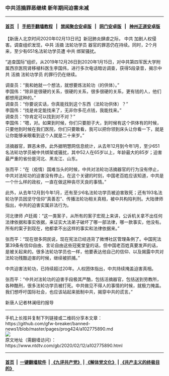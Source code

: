 ### 中共活摘罪恶继续 新年期间迫害未减
------------------------

#### [首页](https://github.com/gfw-breaker/banned-news1/blob/master/README.md) &nbsp;&nbsp;|&nbsp;&nbsp; [手把手翻墙教程](https://github.com/gfw-breaker/guides/wiki) &nbsp;&nbsp;|&nbsp;&nbsp; [禁闻聚合安卓版](https://github.com/gfw-breaker/bn-android) &nbsp;&nbsp;|&nbsp;&nbsp; [网门安卓版](https://github.com/oGate2/oGate) &nbsp;&nbsp;|&nbsp;&nbsp; [神州正道安卓版](https://github.com/SzzdOgate/update) 



<div><div class="post_content" itemprop="articleBody">
 <p>
  【新唐人北京时间2020年02月13日讯】新冠肺炎肆虐之际，
  <ok href="https://www.ntdtv.com/gb/中共.htm">
   中共
  </ok>
  加剧人权侵害。调查组织发现，中共
  <ok href="https://www.ntdtv.com/gb/活摘.htm">
   活摘
  </ok>
  <ok href="https://www.ntdtv.com/gb/法轮功学员.htm">
   法轮功学员
  </ok>
  器官的罪恶仍在持续。同时，2个月来，至少有651名法轮功学员遭
  <ok href="https://www.ntdtv.com/gb/中共.htm">
   中共
  </ok>
  绑架骚扰。
 </p>
 <p>
  “追查国际”组织，从2019年12月26日到2020年1月15日，对中共第四军医大学附属西京医院肾移植科医生李国伟，进行多次电话暗访调查，获得5段录音，揭示中共
  <ok href="https://www.ntdtv.com/gb/活摘.htm">
   活摘
  </ok>
  <ok href="https://www.ntdtv.com/gb/法轮功学员.htm">
   法轮功学员
  </ok>
  的罪行仍在继续。
 </p>
 <p>
  调查员：“我和她就一个想法，就想要炼法轮功（的供体）。”
  <br/>
  李国伟：“除非是很硬的关系，很硬的关系，很多很硬的关系，更有钱的人，他们都想用这种的。”
  <br/>
  调查员：“你要说实话，你真能找到这个东西（法轮功供体）？”
  <br/>
  李国伟：“找是肯定能找来了，无非你多花点钱，我能找来。”
  <br/>
  调查员：“你肯定可以找到对不对？”
  <br/>
  李国伟：“嗯，对。如果到时候，你们只要胆子大，到时候有这个供体有的时候，只要他到时候在我们医院，你们只要敢看，我可以把你领到床头让你看一下，就是让你能够亲眼看到这个人就是二十来岁。”
 </p>
 <p>
  活摘器官，罪恶未停。此外据明慧网信息统计，从去年12月到今年1月，至少651名法轮功学员被中共绑架或骚扰，其中52人在65岁以上，年龄最大的85岁；迫害最严重的省份是河北、黑龙江、山东。
 </p>
 <p>
  张而平：“在（疫情）国难当头的时候，中共对法轮功活摘器官的行为没有停止，中共对法轮功的迫害没有停止。在这个关键的时刻，中国老百姓应该知道，中共是一个什么样的政权，一直在做这种丧尽天良的事情。”
 </p>
 <p>
  此外，从去年12月到今年1月，还有至少6名法轮功学员被迫害致死；还有193名法轮功学员因坚守信仰“真善忍”、传播法轮功相关真相，被中共构陷判刑。大陆律师指出，中共的迫害实属非法行为。
 </p>
 <p>
  河北律师 卢廷阁：“这一类案子，从所有的案子宏观上来讲，公诉机关拿不出任何法律依据和事实依据，来证实大法弟子破坏了哪一部法律，哪一款事实，他没有。所有的案子到现在，他都拿不出这样的事实和法律依据来。”
 </p>
 <p>
  张而平：“现在很多网民说，现在宪法已经违背了微博社区管理条例了。中国宪法第39条有信仰自由、言论自由这些冠冕堂皇的话，但中国老百姓真要发声的话，是被关起来的。很多法轮功学员也一样，他要表达他自己的信仰、以及揭露中共对法轮功残酷迫害的时候，继续被抓捕。”
 </p>
 <p>
  中共迫害法轮功，已持续超过20年。人权团体指出，中共持续掩盖迫害真相。
 </p>
 <p>
  张而平：“中共对法轮功的迫害手段极其严酷，包括活摘器官，包括送到劳教所，各种酷刑，很多法轮功学员被打死。中共做见不得人的事情的时候，就极力掩盖。我们想呼吁国际社会，也应该站起来抵制中共，揭穿中共的谎言。”
 </p>
 <p>
  新唐人记者林澜纽约报导
 </p>
 <div class="single_ad">
 </div>
</div>
</div>
<hr/>
手机上长按并复制下列链接或二维码分享本文章：<br/>
https://github.com/gfw-breaker/banned-news1/blob/master/pages/prog424/a102775890.md <br/>
<a href='https://github.com/gfw-breaker/banned-news1/blob/master/pages/prog424/a102775890.md'><img src='https://github.com/gfw-breaker/banned-news1/blob/master/pages/prog424/a102775890.md.png'/></a> <br/>
原文地址（需翻墙访问）：https://www.ntdtv.com/gb/2020/02/12/a102775890.html


------------------------
#### [首页](https://github.com/gfw-breaker/banned-news1/blob/master/README.md) &nbsp;|&nbsp; [一键翻墙软件](https://github.com/gfw-breaker/nogfw/blob/master/README.md) &nbsp;| [《九评共产党》](https://github.com/gfw-breaker/9ping.md/blob/master/README.md#九评之一评共产党是什么) | [《解体党文化》](https://github.com/gfw-breaker/jtdwh.md/blob/master/README.md) | [《共产主义的终极目的》](https://github.com/gfw-breaker/gczydzjmd.md/blob/master/README.md)


<img src='http://gfw-breaker.win/banned-news/pages/prog424/a102775890.md' width='0px' height='0px'/>